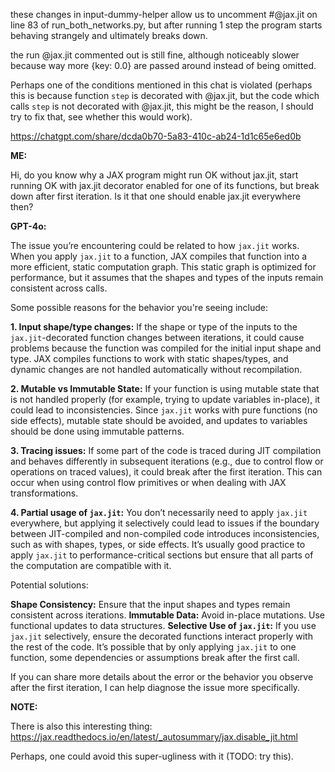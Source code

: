 these changes in input-dummy-helper allow us to uncomment #@jax.jit on line 83 of run_both_networks.py,
but after running 1 step the program starts behaving strangely and ultimately breaks down.

the run @jax.jit commented out is still fine, although noticeably slower 
because way more {key: 0.0} are passed around instead of being omitted.

Perhaps one of the conditions mentioned in this chat is violated
(perhaps this is because function `step` is decorated with @jax.jit, but the code which
calls `step` is not decorated with @jax.jit, this might be the reason, I should try to fix that,
see whether this would work).

https://chatgpt.com/share/dcda0b70-5a83-410c-ab24-1d1c65e6ed0b

**ME:**

Hi, do you know why a JAX program might run OK without jax.jit, start running OK with jax.jit decorator enabled for one of its functions, but break down after first iteration. Is it that one should enable jax.jit everywhere then?

**GPT-4o:**

The issue you’re encountering could be related to how `jax.jit` works. When you apply `jax.jit` to a function, JAX compiles that function into a more efficient, static computation graph. This static graph is optimized for performance, but it assumes that the shapes and types of the inputs remain consistent across calls.

Some possible reasons for the behavior you're seeing include:

  **1. Input shape/type changes:** If the shape or type of the inputs to the `jax.jit`-decorated function changes between iterations, it could cause problems because the function was compiled for the initial input shape and type. JAX compiles functions to work with static shapes/types, and dynamic changes are not handled automatically without recompilation.

  **2. Mutable vs Immutable State:** If your function is using mutable state that is not handled properly (for example, trying to update variables in-place), it could lead to inconsistencies. Since `jax.jit` works with pure functions (no side effects), mutable state should be avoided, and updates to variables should be done using immutable patterns.

  **3. Tracing issues:** If some part of the code is traced during JIT compilation and behaves differently in subsequent iterations (e.g., due to control flow or operations on traced values), it could break after the first iteration. This can occur when using control flow primitives or when dealing with JAX transformations.

  **4. Partial usage of `jax.jit`:** You don’t necessarily need to apply `jax.jit` everywhere, but applying it selectively could lead to issues if the boundary between JIT-compiled and non-compiled code introduces inconsistencies, such as with shapes, types, or side effects. It’s usually good practice to apply `jax.jit` to performance-critical sections but ensure that all parts of the computation are compatible with it.

Potential solutions:

  **Shape Consistency:** Ensure that the input shapes and types remain consistent across iterations.
  **Immutable Data:** Avoid in-place mutations. Use functional updates to data structures.
  **Selective Use of `jax.jit`:** If you use `jax.jit` selectively, ensure the decorated functions interact properly with the rest of the code. It’s possible that by only applying `jax.jit` to one function, some dependencies or assumptions break after the first call.

If you can share more details about the error or the behavior you observe after the first iteration, I can help diagnose the issue more specifically.

**NOTE:**

There is also this interesting thing: https://jax.readthedocs.io/en/latest/_autosummary/jax.disable_jit.html

Perhaps, one could avoid this super-ugliness with it (TODO: try this).
